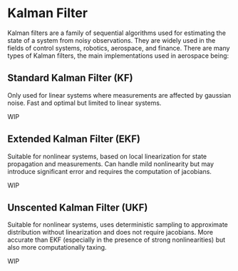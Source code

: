 # Kalman Filter

Kalman filters are a family of sequential algorithms used for estimating the state of a system from noisy observations. They are widely used in the fields of control systems, robotics, aerospace, and finance. There are many types of Kalman filters, the main implementations used in aerospace being:

## Standard Kalman Filter (KF)

Only used for linear systems where measurements are affected by gaussian noise. Fast and optimal but limited to linear systems.

WIP

## Extended Kalman Filter (EKF)

Suitable for nonlinear systems, based on local linearization for state propagation and measurements. Can handle mild nonlinearity but may introduce significant error and requires the computation of jacobians.

WIP

## Unscented Kalman Filter (UKF)

Suitable for nonlinear systems, uses deterministic sampling to approximate distribution without linearization and does not require jacobians. More accurate than EKF (especially in the presence of strong nonlinearities) but also more computationally taxing.

WIP
